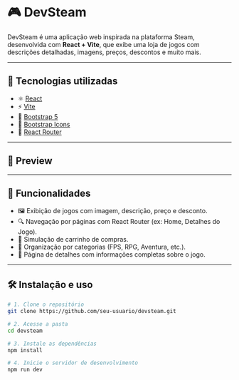 # 🎮 DevSteam

DevSteam é uma aplicação web inspirada na plataforma Steam, desenvolvida com **React + Vite**, que exibe uma loja de jogos com descrições detalhadas, imagens, preços, descontos e muito mais.

---

## 🧰 Tecnologias utilizadas

- ⚛️ [React](https://reactjs.org/)
- ⚡ [Vite](https://vitejs.dev/)
- 🎨 [Bootstrap 5](https://getbootstrap.com/)
- 🧩 [Bootstrap Icons](https://icons.getbootstrap.com/)
- 🔀 [React Router](https://reactrouter.com/)

---

## 📸 Preview

<!-- > Adicione aqui imagens ou gifs da aplicação em funcionamento. -->

---

## 🚀 Funcionalidades

- 🖼️ Exibição de jogos com imagem, descrição, preço e desconto.
- 🔍 Navegação por páginas com React Router (ex: Home, Detalhes do Jogo).
- 🛒 Simulação de carrinho de compras.
- 📂 Organização por categorias (FPS, RPG, Aventura, etc.).
- 💬 Página de detalhes com informações completas sobre o jogo.

---

## 🛠️ Instalação e uso

```bash
# 1. Clone o repositório
git clone https://github.com/seu-usuario/devsteam.git

# 2. Acesse a pasta
cd devsteam

# 3. Instale as dependências
npm install

# 4. Inicie o servidor de desenvolvimento
npm run dev
```
